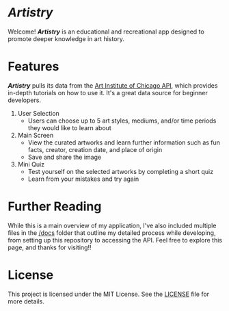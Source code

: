 # _Artistry_

Welcome! **_Artistry_** is an educational and recreational app designed to promote deeper knowledge in art history. 

# Features

**_Artistry_** pulls its data from the [Art Institute of Chicago API](https://api.artic.edu/docs/#introduction), which provides in-depth tutorials on how to use it. It's a great data source for beginner developers. 

1. User Selection
   - Users can choose up to 5 art styles, mediums, and/or time periods they would like to learn about
2. Main Screen
   - View the curated artworks and learn further information such as fun facts, creator, creation date, and place of origin
   - Save and share the image
3. Mini Quiz
   - Test yourself on the selected artworks by completing a short quiz
   - Learn from your mistakes and try again    

# Further Reading

While this is a main overview of my application, I've also included multiple files in the [/docs](https://github.com/Advi23/Artistry/tree/master/docs) folder that outline my detailed process while developing, from setting up this repository to accessing the API. Feel free to explore this page, and thanks for visiting!!

# License

This project is licensed under the MIT License. See the [LICENSE](LICENSE) file for more details.
